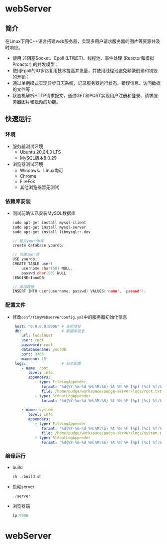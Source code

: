 

webServer
===============

## 简介

在Linux下用C++语言搭建web服务器，实现多用户请求服务器的图片等资源并及时响应。

* 使用 非阻塞Socket、Epoll (LT和ET)、线程池、事件处理 (Reactor和模拟Proactor) 的并发模型；
* 使用Epoll的IO多路复用技术提高并发量，并使用线程池避免频繁创建和销毁的开销；
* 通过单例模式实现异步日志系统，记录服务器运行状态、错误信息、访问数据的文件等；
* 状态机解析HTTP请求报文，通过GET和POST实现用户注册和登录、请求服务器图片和视频的功能。

## 快速运行

### 环境

* 服务器测试环境
  * Ubuntu 20.04.3 LTS
  * MySQL版本8.0.29
* 浏览器测试环境
  * Windows、Linux均可
  * Chrome
  * FireFox
  * 其他浏览器暂无测试

### 依赖库安装

* 测试前确认已安装MySQL数据库

  ```C++
  sudo apt-get install mysql-client
  sudo apt-get install mysql-server
  sudo apt-get install libmysql++-dev
  ```

  ```C++
  // 建立yourdb库
  create database yourdb;
  
  // 创建user表
  USE yourdb;
  CREATE TABLE user(
      username char(50) NULL,
      passwd char(50) NULL
  )ENGINE=InnoDB;
  
  // 添加数据
  INSERT INTO user(username, passwd) VALUES('name', 'passwd');
  ```

### 配置文件

* 修改`conf/TinyWebserverConfig.yml`中的服务器初始化信息

  ```YAML
   host: "0.0.0.0:9006" # 主机地址
   db:                  # 数据库信息
      url: localhost
      user: root
      password: root
      databasename: yourdb
      port: 3306
      maxconn: 15
   logs:                # 日志配置
      - name: root
         level: info
         appenders:
            - type: FileLogAppender
               foramt: '%d{%Y-%m-%d %H:%M:%S} %t %N %F [%p] [%c] %f:%l %m%n'
               file: /home/pudge/workspace/pudge-server/logs/root.txt
            - type: StdoutLogAppender
               foramt: '%d{%Y-%m-%d %H:%M:%S} %t %N %F [%p] [%c] %f:%l %m%n'
               
      - name: system
         level: info
         appenders:
            - type: FileLogAppender
               foramt: '%d{%Y-%m-%d %H:%M:%S} %t %N %F [%p] [%c] %f:%l %m%n'
               file: /home/pudge/workspace/pudge-server/logs/system.txt
            - type: StdoutLogAppender
               foramt: '%d{%Y-%m-%d %H:%M:%S} %t %N %F [%p] [%c] %f:%l %m%n'
  ```

### 编译运行

* build

  ```C++
  sh ./build.sh
  ```

* 启动server

  ```C++
  ./server
  ```

* 浏览器端

  ```C++
  ip:9006
  ```
# webServer
